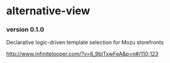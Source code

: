 # alternative-view
### version 0.1.0

Declarative logic-driven template selection for Mozu storefronts

http://www.infinitelooper.com/?v=6_9blTxwFeA&p=n#/110;123